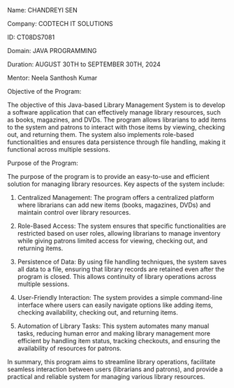 Name: CHANDREYI SEN

Company: CODTECH IT SOLUTIONS

ID: CT08DS7081

Domain: JAVA PROGRAMMING

Duration: AUGUST 30TH to SEPTEMBER 30TH, 2024

Mentor: Neela Santhosh Kumar

Objective of the Program:

The objective of this Java-based Library Management System is to develop a software application that can effectively manage library resources, such as books, magazines, and DVDs. The program allows librarians to add items to the system and patrons to interact with those items by viewing, checking out, and returning them. The system also implements role-based functionalities and ensures data persistence through file handling, making it functional across multiple sessions.

Purpose of the Program:

The purpose of the program is to provide an easy-to-use and efficient solution for managing library resources. Key aspects of the system include:

1. Centralized Management: The program offers a centralized platform where librarians can add new items (books, magazines, DVDs) and maintain control over library resources.


2. Role-Based Access: The system ensures that specific functionalities are restricted based on user roles, allowing librarians to manage inventory while giving patrons limited access for viewing, checking out, and returning items.


3. Persistence of Data: By using file handling techniques, the system saves all data to a file, ensuring that library records are retained even after the program is closed. This allows continuity of library operations across multiple sessions.


4. User-Friendly Interaction: The system provides a simple command-line interface where users can easily navigate options like adding items, checking availability, checking out, and returning items.


5. Automation of Library Tasks: This system automates many manual tasks, reducing human error and making library management more efficient by handling item status, tracking checkouts, and ensuring the availability of resources for patrons.



In summary, this program aims to streamline library operations, facilitate seamless interaction between users (librarians and patrons), and provide a practical and reliable system for managing various library resources.
